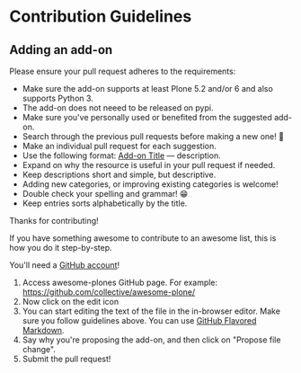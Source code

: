 # Contribution Guidelines

## Adding an add-on

Please ensure your pull request adheres to the requirements:

* Make sure the add-on supports at least Plone 5.2 and/or 6 and also supports Python 3.
* The add-on does not neeed to be released on pypi.
* Make sure you've personally used or benefited from the suggested add-on.
* Search through the previous pull requests before making a new one! 🙏
* Make an individual pull request for each suggestion.
* Use the following format: [Add-on Title](url) — description.
* Expand on why the resource is useful in your pull request if needed.
* Keep descriptions short and simple, but descriptive.
* Adding new categories, or improving existing categories is welcome!
* Double check your spelling and grammar! 😁
* Keep entries sorts alphabetically by the title.

Thanks for contributing!

If you have something awesome to contribute to an awesome list, this is how you do it step-by-step.

You'll need a [GitHub account](https://github.com/join)!

1. Access awesome-plones GitHub page. For example: https://github.com/collective/awesome-plone/
2. Now click on the edit icon
3. You can start editing the text of the file in the in-browser editor. Make sure you follow guidelines above. You can use [GitHub Flavored Markdown](https://help.github.com/articles/github-flavored-markdown/).
4. Say why you're proposing the add-on, and then click on "Propose file change".
5. Submit the pull request!
